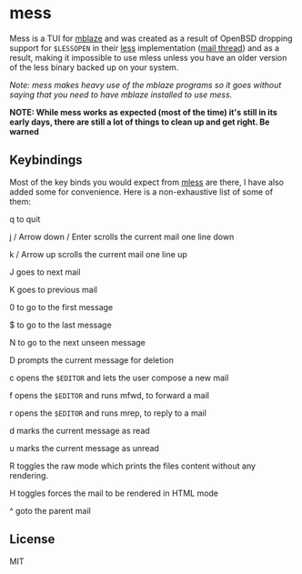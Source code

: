 # mess

Mess is a TUI for [mblaze](https://github.com/leahneukirchen/mblaze)
and was created as a result of OpenBSD dropping support for `$LESSOPEN`
in their [less](https://man.openbsd.org/less.1) implementation
([mail thread](https://marc.info/?l=openbsd-tech&m=171310714302503&w=2))
and as a result, making it impossible to use mless unless you have
an older version of the less binary backed up on your system.

*Note: mess makes heavy use of the mblaze programs so it goes without
saying that you need to have mblaze installed to use mess.*

**NOTE: While mess works as expected (most of the time) it's still
in its early days, there are still a lot of things to clean up and
get right. Be warned**

## Keybindings

Most of the key binds you would expect from
[mless](https://github.com/leahneukirchen/mblaze/blob/master/man/mless.1)
are there, I have also added some for convenience. Here is a
non-exhaustive list of some of them:

q to quit

j / Arrow down / Enter scrolls the current mail one line down

k / Arrow up scrolls the current mail one line up

J goes to next mail

K goes to previous mail

0 to go to the first message

$ to go to the last message

N to go to the next unseen message

D prompts the current message for deletion

c opens the `$EDITOR` and lets the user compose a new mail

f opens the `$EDITOR` and runs mfwd, to forward a mail

r opens the `$EDITOR` and runs mrep, to reply to a mail

d marks the current message as read

u marks the current message as unread

R toggles the raw mode which prints the files content without any rendering.

H toggles forces the mail to be rendered in HTML mode

^ goto the parent mail

## License

MIT

